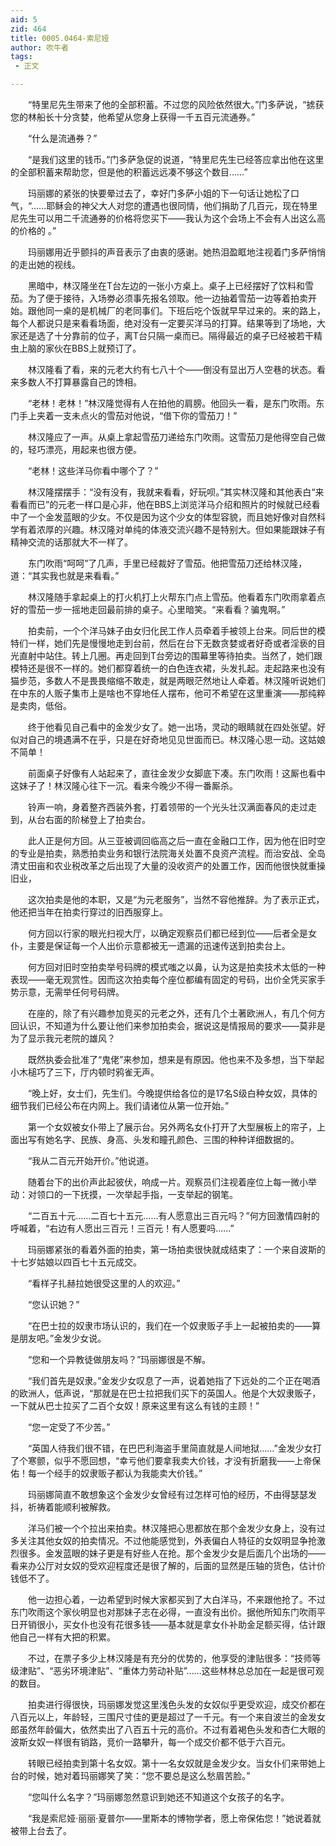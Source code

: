 ```yaml
---
aid: 5
zid: 464
title: 0005.0464-索尼娅
author: 吹牛者
tags: 
 - 正文

---
```




　　“特里尼先生带来了他的全部积蓄。不过您的风险依然很大。”门多萨说，“掳获您的林船长十分贪婪，他希望从您身上获得一千五百元流通券。”

　　“什么是流通券？”

　　“是我们这里的钱币。”门多萨急促的说道，“特里尼先生已经答应拿出他在这里的全部积蓄来帮助您，但是他的积蓄远远凑不够这个数目……”

　　玛丽娜的紧张的快要晕过去了，幸好门多萨小姐的下一句话让她松了口气，“……耶稣会的神父大人对您的遭遇也很同情，他们捐助了几百元，现在特里尼先生可以用二千流通券的价格将您买下——我认为这个会场上不会有人出这么高的价格的 。”

　　玛丽娜用近乎颤抖的声音表示了由衷的感谢。她热泪盈眶地注视着门多萨悄悄的走出她的视线。

　　黑暗中，林汉隆坐在T台左边的一张小方桌上。桌子上已经摆好了饮料和雪茄。为了便于接待，入场劵必须事先报名领取。他一边抽着雪茄一边等着拍卖开始。跟他同一桌的是机械厂的老同事们。下班后吃个饭就早早过来的。来的路上，每个人都说只是来看看场面，绝对没有一定要买洋马的打算。结果等到了场地，大家还是选了十分靠前的位子，离T台只隔一桌而已。隔得最近的桌子已经被若干精虫上脑的家伙在BBS上就预订了。

　　林汉隆看了看，来的元老大约有七八十个——倒没有显出万人空巷的状态。看来多数人不打算暴露自己的馋相。

　　“老林！老林！”林汉隆觉得有人在拍他的肩膀。他回头一看，是东门吹雨。东门手上夹着一支未点火的雪茄对他说，“借下你的雪茄刀！”

　　林汉隆应了一声。从桌上拿起雪茄刀递给东门吹雨。这雪茄刀是他得空自己做的，轻巧漂亮，用起来也很方便。

　　“老林！这些洋马你看中哪个了？”

　　林汉隆摆摆手：“没有没有，我就来看看，好玩呗。”其实林汉隆和其他表白“来看看而已”的元老一样口是心非，他在BBS上浏览洋马介绍和照片的时候就已经看中了一个金发蓝眼的少女。不仅是因为这个少女的体型容貌，而且她好像对自然科学有着浓厚的兴趣。林汉隆对单纯的体液交流兴趣不是特别大。但如果能跟妹子有精神交流的话那就大不一样了。

　　东门吹雨“呵呵”了几声，手里已经裁好了雪茄。他把雪茄刀还给林汉隆，道：“其实我也就是来看看。”

　　林汉隆随手拿起桌上的打火机打上火帮东门点上雪茄。他看着东门吹雨拿着点好的雪茄一步一摇地走回最前排的桌子。心里暗笑。“来看看？骗鬼啊。”

　　拍卖前，一个个洋马妹子由女归化民工作人员牵着手被领上台来。同后世的模特们一样，她们先是慢慢地走到台前，然后在台下无数贪婪或者好奇或者淫亵的目光直射中站住。转上几圈。再走回到T台旁边的围幕里等待拍卖。当然了，她们跟模特还是很不一样的。她们都穿着统一的白色连衣裙，头发扎起。走起路来也没有猫步范，多数人不是畏畏缩缩不敢走，就是两眼茫然地让人牵着。林汉隆听说她们在中东的人贩子集市上是啥也不穿地任人摆布，他可不希望在这里重演——那纯粹是卖肉，低俗。

　　终于他看见自己看中的金发少女了。她一出场，灵动的眼睛就在四处张望。好似对自己的境遇满不在乎，只是在好奇地见见世面而已。林汉隆心思一动。这姑娘不简单！

　　前面桌子好像有人站起来了，直往金发少女脚底下凑。东门吹雨！这厮也看中这妹子了！林汉隆心往下一沉。看来今晚少不得一番厮杀。

　　铃声一响，身着整齐西装外套，打着领带的一个光头壮汉满面春风的走过走到，从台右面的阶梯登上了拍卖台。

　　此人正是何方回。从三亚被调回临高之后一直在金融口工作，因为他在旧时空的专业是拍卖，熟悉拍卖业务和银行法院海关处置不良资产流程。而治安战、全岛清丈田亩和农业税改革之后出现了大量的没收资产的处置工作，因而他很快就重操旧业，

　　这次拍卖是他的本职，又是“为元老服务”，当然不容他推辞。为了表示正式，他还把当年在拍卖行穿过的旧西服穿上。

　　何方回以行家的眼光扫视大厅，以确定观察员们都已经到位——后者全是女仆，主要是保证每一个人出价示意都被无一遗漏的迅速传送到拍卖台上。

　　何方回对旧时空拍卖举号码牌的模式嗤之以鼻，认为这是拍卖技术太低的一种表现——毫无观赏性。因而这次拍卖每个座位都编有固定的号码，出价全凭买家手势示意，无需举任何号码牌。

　　在座的，除了有兴趣参加竞买的元老之外，还有几个土著欧洲人，有几个何方回认识，不知道为什么要让他们来参加拍卖会，据说这是情报局的要求——莫非是为了显示我元老院的雄风？

　　既然执委会批准了“鬼佬”来参加，想来是有原因。他也来不及多想，当下举起小木槌巧了三下，厅内顿时鸦雀无声。

　　“晚上好，女士们，先生们。今晚提供给各位的是17名S级白种女奴，具体的细节我们已经公布在内网上。我们请诸位从第一位开始。”

　　第一个女奴被女仆带上了展示台。另外两名女仆打开了大型展板上的帘子，上面出写有她名字、民族、身高、头发和瞳孔颜色、三围的种种详细数据的。

　　“我从二百元开始开价。”他说道。

　　随着台下的出价声此起彼伏，响成一片。观察员们注视着座位上每一微小举动：对领口的一下抚摸，一次举起手指，一支举起的钢笔。

　　“二百五十元……二百七十五元……有人愿意出三百元吗？”何方回激情四射的呼喊着，“右边有人愿出三百元！三百元！有人愿要吗……”

　　玛丽娜紧张的看着外面的拍卖，第一场拍卖很快就成结束了：一个来自波斯的十七岁姑娘以四百七十五元成交。

　　“看样子扎赫拉她很受这里的人的欢迎。”

　　“您认识她？”

　　“在巴士拉的奴隶市场认识的，我们在一个奴隶贩子手上一起被拍卖的——算是朋友吧。”金发少女说。

　　“您和一个异教徒做朋友吗？”玛丽娜很是不解。

　　“我们首先是奴隶。”金发少女叹息了一声，说着她指了下远处的二个正在喝酒的欧洲人，低声说，“那就是在巴士拉把我们买下的英国人。他是个大奴隶贩子，一下就从巴士拉买了二百个女奴！原来这里有这么有钱的主顾！”

　　“您一定受了不少苦。”

　　“英国人待我们很不错，在巴巴利海盗手里简直就是人间地狱……”金发少女打了个寒颤，似乎不愿回想，“幸亏他们要拿我卖大价钱，才没有折磨我——上帝保佑！每一个经手的奴隶贩子都认为我能卖大价钱。”

　　玛丽娜简直不敢想象这个金发少女曾经有过怎样可怕的经历，不由得瑟瑟发抖，祈祷着能顺利被解救。

　　洋马们被一个个拉出来拍卖。林汉隆把心思都放在那个金发少女身上，没有过多关注其他女奴的拍卖情况。不过他能感觉到，外表偏白人特征的女奴明显争抢激烈很多。金发蓝眼的妹子更是有好些人在抢。那个金发少女是后面几个出场的——看来办公厅对女奴的受欢迎程度还是很了解的，后面的显然是压轴的货色，估计价钱低不了。

　　他一边担心着，一边希望到时候大家都买到了大白洋马，不来跟他抢了。不过东门吹雨这个家伙明显也对那妹子志在必得，一直没有出价。据他所知东门吹雨平日开销很小，买女仆也没有花很多钱——基本就是拿女仆补助金足额买得，估计跟他自己一样有大把的积累。

　　不过，在票子多少上林汉隆是有充分的优势的，他享受的津贴很多：“技师等级津贴”、“恶劣环境津贴”、“重体力劳动补贴”……这些林林总总加在一起是很可观的数目。

　　拍卖进行得很快，玛丽娜发觉这里浅色头发的女奴似乎更受欢迎，成交价都在八百元以上，年龄轻，三围尺寸佳的更是超过了一千元。有一个来自波兰的金发女郎虽然年龄偏大，依然卖出了八百五十元的高价。不过有着褐色头发和杏仁大眼的波斯女奴一样很有销路，竞价一路攀升，每一个成交价都不低于六百元。

　　转眼已经拍卖到第十名女奴。第十一名女奴就是金发少女。当女仆们来带她上台的时候，她对着玛丽娜笑了笑：“您不要总是这么愁眉苦脸。”

　　“您叫什么名字？”玛丽娜忽然意识到她还不知道这个女孩子的名字。

　　“我是索尼娅·丽丽·夏普尔——里斯本的博物学者，愿上帝保佑您！”她说着就被带上台去了。


